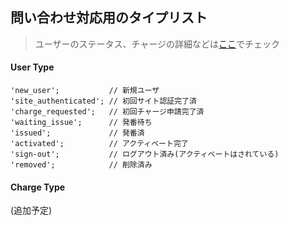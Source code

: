## 問い合わせ対応用のタイプリスト
> ユーザーのステータス、チャージの詳細などは[ここ](https://admin.pollet.tech/)でチェック

#### User Type
```
'new_user';           // 新規ユーザ
'site_authenticated'; // 初回サイト認証完了済
'charge_requested';   // 初回チャージ申請完了済
'waiting_issue';      // 発番待ち
'issued';             // 発番済
'activated';          // アクティベート完了
'sign-out';           // ログアウト済み(アクティベートはされている)
'removed';            // 削除済み
```
#### Charge Type
(追加予定) 